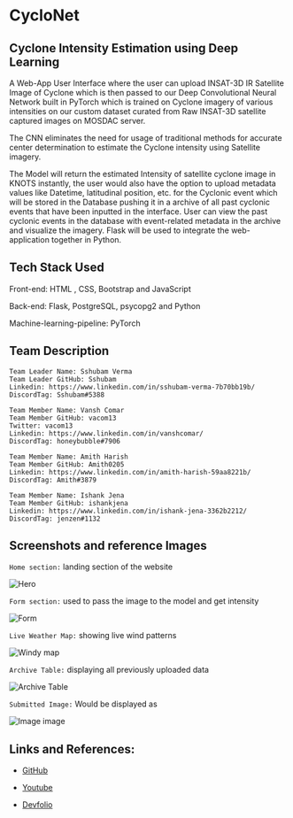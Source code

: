 # CycloNet

## Cyclone Intensity Estimation using Deep Learning

A Web-App User Interface where the user can upload INSAT-3D IR Satellite Image of Cyclone which is then passed to our Deep Convolutional Neural Network built in PyTorch which is trained on Cyclone imagery of various intensities on our custom dataset curated from Raw INSAT-3D satellite captured images on MOSDAC server. 

The CNN eliminates the need for usage of traditional methods for accurate center determination to estimate the Cyclone intensity using Satellite imagery. 

The Model will return the estimated Intensity of satellite cyclone image in KNOTS instantly, the user would also have the option to upload metadata values like Datetime, latitudinal position, etc. for the Cyclonic event which will be stored in the Database pushing it in a archive of all past cyclonic events that have been inputted in the interface. User can view the past cyclonic events in the database with event-related metadata in the archive and visualize the imagery. Flask will be used to integrate the web-application together in Python.

## Tech Stack Used

Front-end: HTML , CSS, Bootstrap and JavaScript

Back-end: Flask, PostgreSQL, psycopg2 and Python

Machine-learning-pipeline: PyTorch

## Team Description



```
Team Leader Name: Sshubam Verma
Team Leader GitHub: Sshubam
Linkedin: https://www.linkedin.com/in/sshubam-verma-7b70bb19b/
DiscordTag: Sshubam#5388

Team Member Name: Vansh Comar
Team Member GitHub: vacom13
Twitter: vacom13
Linkedin: https://www.linkedin.com/in/vanshcomar/
DiscordTag: honeybubble#7906

Team Member Name: Amith Harish
Team Member GitHub: Amith0205
Linkedin: https://www.linkedin.com/in/amith-harish-59aa8221b/
DiscordTag: Amith#3879

Team Member Name: Ishank Jena
Team Member GitHub: ishankjena
Linkedin: https://www.linkedin.com/in/ishank-jena-3362b2212/
DiscordTag: jenzen#1132
```


## Screenshots and reference Images

``Home section:`` landing section of the website

![Hero](https://user-images.githubusercontent.com/101162842/163724950-78dbfb1e-c414-4d2d-8a12-b7d4b2d4bdc6.jpg)


``Form section:`` used to pass the image to the model and get intensity

![Form](https://user-images.githubusercontent.com/101162842/163724953-f8479e57-267e-4560-8a1c-9761afe49f35.jpg)


``Live Weather Map:`` showing live wind patterns

![Windy map](https://user-images.githubusercontent.com/101162842/163724954-7d91ff9a-be77-436a-967c-a067c485af4f.jpg)


``Archive Table:`` displaying all previously uploaded data

![Archive Table](https://user-images.githubusercontent.com/101162842/163724961-db84f65f-4d13-49dc-8d97-d30726918a14.jpg)


``Submitted Image:`` Would be displayed as

![Image image](https://user-images.githubusercontent.com/101162842/163724965-9bdb6f09-1d3f-4d4b-be08-dfd7bfdcde03.jpg)


## Links and References: 


- [GitHub](https://github.com/cycloneintensity/CrossKnotHacks-Cyclonet)

- [Youtube](https://www.youtube.com/watch?v=MDmG44oK8Bs)

- [Devfolio](https://devfolio.co/projects/cyclonet-fd57)
